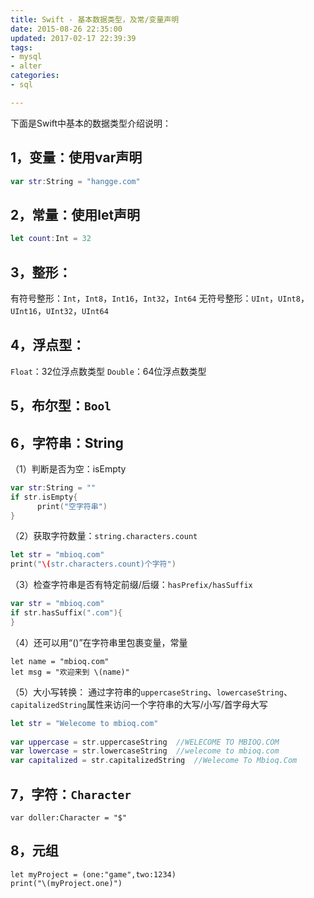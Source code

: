 ```yaml
---
title: Swift - 基本数据类型，及常/变量声明
date: 2015-08-26 22:35:00
updated: 2017-02-17 22:39:39
tags: 
- mysql
- alter
categories: 
- sql

---
```

下面是Swift中基本的数据类型介绍说明：

## 1，变量：使用var声明
```swift
var str:String = "hangge.com"
```
## 2，常量：使用let声明
```swift
let count:Int = 32
```
## 3，整形：


<!--more-->


有符号整形：`Int`，`Int8`，`Int16`，`Int32`，`Int64`
无符号整形：`UInt`，`UInt8`，`UInt16`，`UInt32`，`UInt64`

## 4，浮点型：
`Float`：32位浮点数类型
`Double`：64位浮点数类型

## 5，布尔型：`Bool` 

## 6，字符串：String 
（1）判断是否为空：isEmpty
```swift
var str:String = ""
if str.isEmpty{
      print("空字符串")
}
```
（2）获取字符数量：`string.characters.count`
```swift
let str = "mbioq.com"
print("\(str.characters.count)个字符")
```
（3）检查字符串是否有特定前缀/后缀：`hasPrefix/hasSuffix`
```swift
var str = "mbioq.com"
if str.hasSuffix(".com"){
}
```
（4）还可以用“\()”在字符串里包裹变量，常量
```
let name = "mbioq.com"
let msg = "欢迎来到 \(name)"
```
（5）大小写转换：
通过字符串的`uppercaseString`、`lowercaseString`、`capitalizedString`属性来访问一个字符串的大写/小写/首字母大写
```swift
let str = "Welecome to mbioq.com"
         
var uppercase = str.uppercaseString  //WELECOME TO MBIOQ.COM
var lowercase = str.lowercaseString  //welecome to mbioq.com
var capitalized = str.capitalizedString  //Welecome To Mbioq.Com
```
## 7，字符：`Character`
```
var doller:Character = "$"
```
## 8，元组
```
let myProject = (one:"game",two:1234)
print("\(myProject.one)")
```
